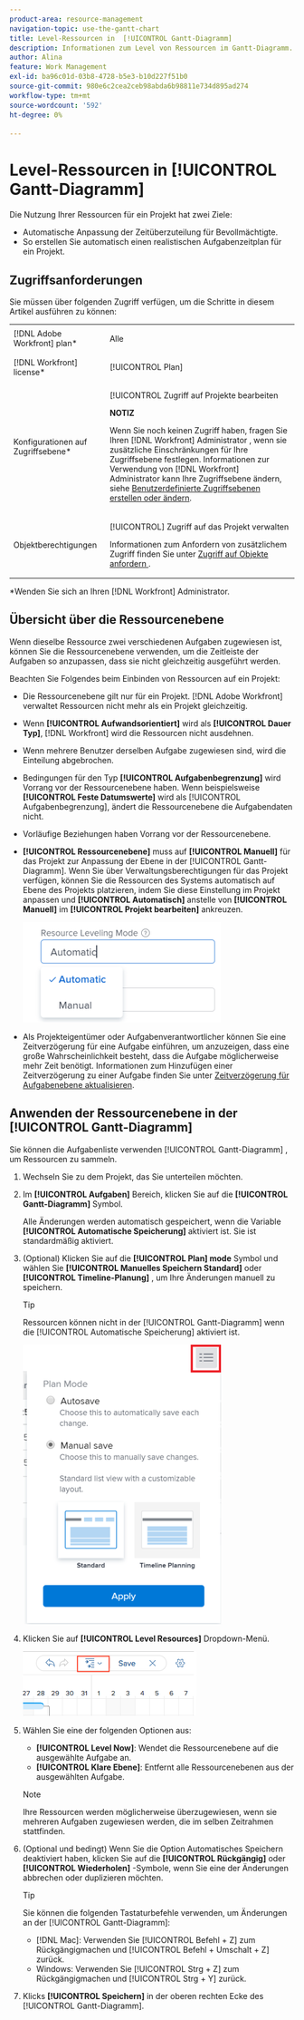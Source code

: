 ```yaml
---
product-area: resource-management
navigation-topic: use-the-gantt-chart
title: Level-Ressourcen in  [!UICONTROL Gantt-Diagramm]
description: Informationen zum Level von Ressourcen im Gantt-Diagramm.
author: Alina
feature: Work Management
exl-id: ba96c01d-03b8-4728-b5e3-b10d227f51b0
source-git-commit: 980e6c2cea2ceb98abda6b98811e734d895ad274
workflow-type: tm+mt
source-wordcount: '592'
ht-degree: 0%

---
```


# Level-Ressourcen in [!UICONTROL Gantt-Diagramm]

Die Nutzung Ihrer Ressourcen für ein Projekt hat zwei Ziele:

* Automatische Anpassung der Zeitüberzuteilung für Bevollmächtigte.
* So erstellen Sie automatisch einen realistischen Aufgabenzeitplan für ein Projekt.

## Zugriffsanforderungen

Sie müssen über folgenden Zugriff verfügen, um die Schritte in diesem Artikel ausführen zu können:

<table style="table-layout:auto"> 
 <col> 
 <col> 
 <tbody> 
  <tr> 
   <td role="rowheader">[!DNL Adobe Workfront] plan*</td> 
   <td> <p>Alle </p> </td> 
  </tr> 
  <tr> 
   <td role="rowheader">[!DNL Workfront] license*</td> 
   <td> <p>[!UICONTROL Plan] </p> </td> 
  </tr> 
  <tr> 
   <td role="rowheader">Konfigurationen auf Zugriffsebene*</td> 
   <td> <p>[!UICONTROL Zugriff auf Projekte bearbeiten</p> <p><b>NOTIZ</b>

Wenn Sie noch keinen Zugriff haben, fragen Sie Ihren [!DNL Workfront] Administrator , wenn sie zusätzliche Einschränkungen für Ihre Zugriffsebene festlegen. Informationen zur Verwendung von [!DNL Workfront] Administrator kann Ihre Zugriffsebene ändern, siehe <a href="../../../administration-and-setup/add-users/configure-and-grant-access/create-modify-access-levels.md" class="MCXref xref">Benutzerdefinierte Zugriffsebenen erstellen oder ändern</a>.</p> </td>
</tr> 
  <tr> 
   <td role="rowheader">Objektberechtigungen</td> 
   <td> <p>[!UICONTROL] Zugriff auf das Projekt verwalten</p> <p>Informationen zum Anfordern von zusätzlichem Zugriff finden Sie unter <a href="../../../workfront-basics/grant-and-request-access-to-objects/request-access.md" class="MCXref xref">Zugriff auf Objekte anfordern </a>.</p> </td> 
  </tr> 
 </tbody> 
</table>

&#42;Wenden Sie sich an Ihren [!DNL Workfront] Administrator.

## Übersicht über die Ressourcenebene

Wenn dieselbe Ressource zwei verschiedenen Aufgaben zugewiesen ist, können Sie die Ressourcenebene verwenden, um die Zeitleiste der Aufgaben so anzupassen, dass sie nicht gleichzeitig ausgeführt werden.

Beachten Sie Folgendes beim Einbinden von Ressourcen auf ein Projekt:

* Die Ressourcenebene gilt nur für ein Projekt. [!DNL Adobe Workfront] verwaltet Ressourcen nicht mehr als ein Projekt gleichzeitig.
* Wenn **[!UICONTROL Aufwandsorientiert]** wird als **[!UICONTROL Dauer Typ]**, [!DNL Workfront] wird die Ressourcen nicht ausdehnen.
* Wenn mehrere Benutzer derselben Aufgabe zugewiesen sind, wird die Einteilung abgebrochen.
* Bedingungen für den Typ **[!UICONTROL Aufgabenbegrenzung]** wird Vorrang vor der Ressourcenebene haben. Wenn beispielsweise **[!UICONTROL Feste Datumswerte]** wird als [!UICONTROL Aufgabenbegrenzung], ändert die Ressourcenebene die Aufgabendaten nicht.
* Vorläufige Beziehungen haben Vorrang vor der Ressourcenebene.
* **[!UICONTROL Ressourcenebene]** muss auf **[!UICONTROL Manuell]** für das Projekt zur Anpassung der Ebene in der [!UICONTROL Gantt-Diagramm]. Wenn Sie über Verwaltungsberechtigungen für das Projekt verfügen, können Sie die Ressourcen des Systems automatisch auf Ebene des Projekts platzieren, indem Sie diese Einstellung im Projekt anpassen und **[!UICONTROL Automatisch]** anstelle von **[!UICONTROL Manuell]** im **[!UICONTROL Projekt bearbeiten]** ankreuzen.

  ![](assets/resource-leveling-mode-350x177.png)

* Als Projekteigentümer oder Aufgabenverantwortlicher können Sie eine Zeitverzögerung für eine Aufgabe einführen, um anzuzeigen, dass eine große Wahrscheinlichkeit besteht, dass die Aufgabe möglicherweise mehr Zeit benötigt. Informationen zum Hinzufügen einer Zeitverzögerung zu einer Aufgabe finden Sie unter [Zeitverzögerung für Aufgabenebene aktualisieren](../../../manage-work/tasks/task-information/task-leveling-delay.md).

## Anwenden der Ressourcenebene in der [!UICONTROL Gantt-Diagramm]

Sie können die Aufgabenliste verwenden [!UICONTROL Gantt-Diagramm] , um Ressourcen zu sammeln.

1. Wechseln Sie zu dem Projekt, das Sie unterteilen möchten.
1. Im **[!UICONTROL Aufgaben]** Bereich, klicken Sie auf die **[!UICONTROL Gantt-Diagramm]** Symbol.

   Alle Änderungen werden automatisch gespeichert, wenn die Variable **[!UICONTROL Automatische Speicherung]** aktiviert ist. Sie ist standardmäßig aktiviert.

1. (Optional) Klicken Sie auf die **[!UICONTROL Plan] mode** Symbol und wählen Sie **[!UICONTROL Manuelles Speichern Standard]** oder **[!UICONTROL Timeline-Planung]** , um Ihre Änderungen manuell zu speichern.

   >[!TIP]
   >
   >Ressourcen können nicht in der  [!UICONTROL Gantt-Diagramm] wenn die [!UICONTROL Automatische Speicherung] aktiviert ist.

   ![](assets/manual-standard-setting-enabled-quicksilver-task-list-350x493.png)

1. Klicken Sie auf **[!UICONTROL Level Resources]** Dropdown-Menü.

   ![Level_resources.png](assets/level-resouces.png)

1. Wählen Sie eine der folgenden Optionen aus:

   * **[!UICONTROL Level Now]**: Wendet die Ressourcenebene auf die ausgewählte Aufgabe an.
   * **[!UICONTROL Klare Ebene]**: Entfernt alle Ressourcenebenen aus der ausgewählten Aufgabe.

   >[!NOTE]
   >
   >Ihre Ressourcen werden möglicherweise überzugewiesen, wenn sie mehreren Aufgaben zugewiesen werden, die im selben Zeitrahmen stattfinden.

1. (Optional und bedingt) Wenn Sie die Option Automatisches Speichern deaktiviert haben, klicken Sie auf die **[!UICONTROL Rückgängig]** oder &#x200B;**[!UICONTROL Wiederholen]** -Symbole, wenn Sie eine der Änderungen abbrechen oder duplizieren möchten.

   >[!TIP]
   >
   >Sie können die folgenden Tastaturbefehle verwenden, um Änderungen an der [!UICONTROL Gantt-Diagramm]:
   >
   >* [!DNL Mac]: Verwenden Sie [!UICONTROL Befehl + Z] zum Rückgängigmachen und [!UICONTROL Befehl + Umschalt + Z] zurück.
   >* Windows: Verwenden Sie [!UICONTROL Strg + Z] zum Rückgängigmachen und [!UICONTROL Strg + Y] zurück.


1. Klicks **[!UICONTROL Speichern]** in der oberen rechten Ecke des [!UICONTROL Gantt-Diagramm].

<!--
<div data-mc-conditions="QuicksilverOrClassic.Draft mode">
<h2>Overview of Leveling Delay</h2>
<p data-mc-conditions="QuicksilverOrClassic.Draft mode">(NOTE: moved to its own article: /Content/Manage work/Tasks/Task information/task-leveling-delay.htm) </p>
<p>At times, there might be conflicts between task schedules on a project. You can level resources or address resource conflicts by rescheduling resources and tasks so that all tasks can be completed within a realistic schedule. </p>
<p>As the project manager, or the task assignee, you can also add a Leveling Delay on individual tasks to account for any resource or scheduling conflicts. In other words, a task might be scheduled with a delay to ensure that when Adobe Workfront levels the tasks a more realistic schedule overcomes resource conflicts.</p>
<p>To manually add a Leveling Delay to a task:</p>
<ol>
<li value="1">Navigate to a task for which you want to add a Leveling Delay.</li>
<li value="2"> <p data-mc-conditions="QuicksilverOrClassic.Quicksilver"> Click the <strong>More icon</strong> to the right of the task name, then click <strong>Edit</strong>. </p>  </li>
<li value="3">Click <strong>Settings</strong>.<br></li>
<li value="4">Specify the <strong>Leveling Delay</strong>, in hours.<br>This is the time that the resource will be delayed starting the task due to resource conflicts.</li>
<li value="5">Click <strong>Save Changes</strong>. </li>
</ol>
</div>
-->
